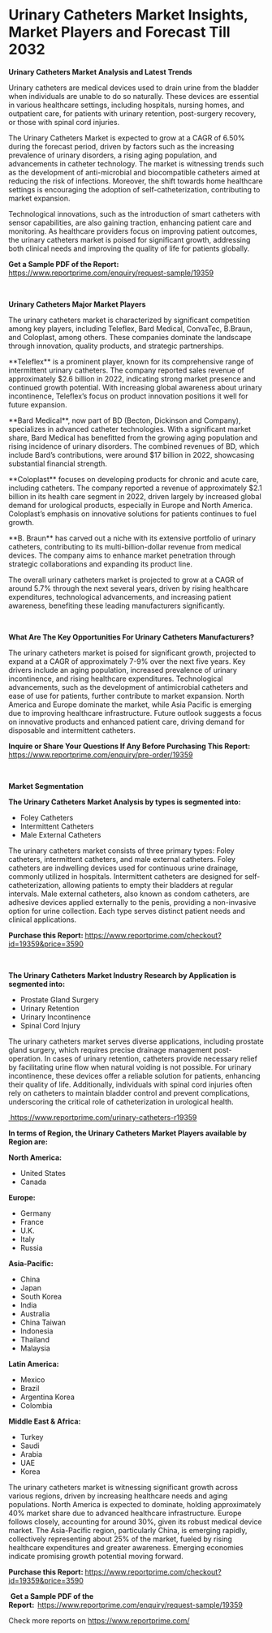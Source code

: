 <p><h1>Urinary Catheters Market Insights, Market Players and Forecast Till 2032</h1></p><p><strong>Urinary Catheters Market Analysis and Latest Trends</strong></p>
<p><p>Urinary catheters are medical devices used to drain urine from the bladder when individuals are unable to do so naturally. These devices are essential in various healthcare settings, including hospitals, nursing homes, and outpatient care, for patients with urinary retention, post-surgery recovery, or those with spinal cord injuries.</p><p>The Urinary Catheters Market is expected to grow at a CAGR of 6.50% during the forecast period, driven by factors such as the increasing prevalence of urinary disorders, a rising aging population, and advancements in catheter technology. The market is witnessing trends such as the development of anti-microbial and biocompatible catheters aimed at reducing the risk of infections. Moreover, the shift towards home healthcare settings is encouraging the adoption of self-catheterization, contributing to market expansion. </p><p>Technological innovations, such as the introduction of smart catheters with sensor capabilities, are also gaining traction, enhancing patient care and monitoring. As healthcare providers focus on improving patient outcomes, the urinary catheters market is poised for significant growth, addressing both clinical needs and improving the quality of life for patients globally.</p></p>
<p><strong>Get a Sample PDF of the Report:&nbsp;</strong> <a href="https://www.reportprime.com/enquiry/request-sample/19359?utm_campaign=2112&utm_medium=2&utm_source=Github&utm_content=ia&utm_term=19032025&utm_id=urinary-catheters">https://www.reportprime.com/enquiry/request-sample/19359</a></p>
<p>&nbsp;</p>
<p><strong>Urinary Catheters Major Market Players</strong></p>
<p><p>The urinary catheters market is characterized by significant competition among key players, including Teleflex, Bard Medical, ConvaTec, B.Braun, and Coloplast, among others. These companies dominate the landscape through innovation, quality products, and strategic partnerships.</p><p>**Teleflex** is a prominent player, known for its comprehensive range of intermittent urinary catheters. The company reported sales revenue of approximately $2.6 billion in 2022, indicating strong market presence and continued growth potential. With increasing global awareness about urinary incontinence, Teleflex’s focus on product innovation positions it well for future expansion.</p><p>**Bard Medical**, now part of BD (Becton, Dickinson and Company), specializes in advanced catheter technologies. With a significant market share, Bard Medical has benefitted from the growing aging population and rising incidence of urinary disorders. The combined revenues of BD, which include Bard’s contributions, were around $17 billion in 2022, showcasing substantial financial strength.</p><p>**Coloplast** focuses on developing products for chronic and acute care, including catheters. The company reported a revenue of approximately $2.1 billion in its health care segment in 2022, driven largely by increased global demand for urological products, especially in Europe and North America. Coloplast’s emphasis on innovative solutions for patients continues to fuel growth.</p><p>**B. Braun** has carved out a niche with its extensive portfolio of urinary catheters, contributing to its multi-billion-dollar revenue from medical devices. The company aims to enhance market penetration through strategic collaborations and expanding its product line.</p><p>The overall urinary catheters market is projected to grow at a CAGR of around 5.7% through the next several years, driven by rising healthcare expenditures, technological advancements, and increasing patient awareness, benefiting these leading manufacturers significantly.</p></p>
<p>&nbsp;</p>
<p><strong>What Are The Key Opportunities For Urinary Catheters Manufacturers?</strong></p>
<p><p>The urinary catheters market is poised for significant growth, projected to expand at a CAGR of approximately 7-9% over the next five years. Key drivers include an aging population, increased prevalence of urinary incontinence, and rising healthcare expenditures. Technological advancements, such as the development of antimicrobial catheters and ease of use for patients, further contribute to market expansion. North America and Europe dominate the market, while Asia Pacific is emerging due to improving healthcare infrastructure. Future outlook suggests a focus on innovative products and enhanced patient care, driving demand for disposable and intermittent catheters.</p></p>
<p><strong>Inquire or Share Your Questions If Any Before Purchasing This Report:</strong> <a href="https://www.reportprime.com/enquiry/pre-order/19359?utm_campaign=2112&utm_medium=2&utm_source=Github&utm_content=ia&utm_term=19032025&utm_id=urinary-catheters">https://www.reportprime.com/enquiry/pre-order/19359</a></p>
<p>&nbsp;</p>
<p><strong>Market Segmentation</strong></p>
<p><strong>The Urinary Catheters Market Analysis by types is segmented into:</strong></p>
<p><ul><li>Foley Catheters</li><li>Intermittent Catheters</li><li>Male External Catheters</li></ul></p>
<p><p>The urinary catheters market consists of three primary types: Foley catheters, intermittent catheters, and male external catheters. Foley catheters are indwelling devices used for continuous urine drainage, commonly utilized in hospitals. Intermittent catheters are designed for self-catheterization, allowing patients to empty their bladders at regular intervals. Male external catheters, also known as condom catheters, are adhesive devices applied externally to the penis, providing a non-invasive option for urine collection. Each type serves distinct patient needs and clinical applications.</p></p>
<p><strong>Purchase this Report:&nbsp;</strong><a href="https://www.reportprime.com/checkout?id=19359&price=3590&utm_campaign=2112&utm_medium=2&utm_source=Github&utm_content=ia&utm_term=19032025&utm_id=urinary-catheters">https://www.reportprime.com/checkout?id=19359&price=3590</a></p>
<p>&nbsp;</p>
<p><strong>The Urinary Catheters Market Industry Research by Application is segmented into:</strong></p>
<p><ul><li>Prostate Gland Surgery</li><li>Urinary Retention</li><li>Urinary Incontinence</li><li>Spinal Cord Injury</li></ul></p>
<p><p>The urinary catheters market serves diverse applications, including prostate gland surgery, which requires precise drainage management post-operation. In cases of urinary retention, catheters provide necessary relief by facilitating urine flow when natural voiding is not possible. For urinary incontinence, these devices offer a reliable solution for patients, enhancing their quality of life. Additionally, individuals with spinal cord injuries often rely on catheters to maintain bladder control and prevent complications, underscoring the critical role of catheterization in urological health.</p></p>
<p><a href="https://www.reportprime.com/urinary-catheters-r19359?utm_campaign=2112&utm_medium=2&utm_source=Github&utm_content=ia&utm_term=19032025&utm_id=urinary-catheters">&nbsp;https://www.reportprime.com/urinary-catheters-r19359</a></p>
<p><strong>In terms of Region, the Urinary Catheters Market Players available by Region are:</strong></p>
<p>
    <p> <strong> North America: </strong>
        <ul>
            <li>United States</li>
            <li>Canada</li>
        </ul>
        </p> 
    <p> <strong> Europe: </strong>
        <ul>
            <li>Germany</li>
            <li>France</li>
            <li>U.K.</li>
            <li>Italy</li>
            <li>Russia</li>
        </ul>
        </p> 
    <p> <strong> Asia-Pacific: </strong>
        <ul>
            <li>China</li>
            <li>Japan</li>
            <li>South Korea</li>
            <li>India</li>
            <li>Australia</li>
            <li>China Taiwan</li>
            <li>Indonesia</li>
            <li>Thailand</li>
            <li>Malaysia</li>
        </ul>
        </p> 
    <p> <strong> Latin America: </strong>
        <ul>
            <li>Mexico</li>
            <li>Brazil</li>
            <li>Argentina Korea</li>
            <li>Colombia</li>
        </ul>
        </p> 
    <p> <strong> Middle East & Africa: </strong>
        <ul>
            <li>Turkey</li>
            <li>Saudi</li>
            <li>Arabia</li>
            <li>UAE</li>
            <li>Korea</li>
        </ul>
    </p>
    </p>
<p><p>The urinary catheters market is witnessing significant growth across various regions, driven by increasing healthcare needs and aging populations. North America is expected to dominate, holding approximately 40% market share due to advanced healthcare infrastructure. Europe follows closely, accounting for around 30%, given its robust medical device market. The Asia-Pacific region, particularly China, is emerging rapidly, collectively representing about 25% of the market, fueled by rising healthcare expenditures and greater awareness. Emerging economies indicate promising growth potential moving forward.</p></p>
<p><strong>Purchase this Report: </strong><a href="https://www.reportprime.com/checkout?id=19359&price=3590&utm_campaign=2112&utm_medium=2&utm_source=Github&utm_content=ia&utm_term=19032025&utm_id=urinary-catheters">https://www.reportprime.com/checkout?id=19359&price=3590</a></p>
<p>&nbsp;<strong>Get a Sample PDF of the Report:&nbsp;&nbsp;</strong><a href="https://www.reportprime.com/enquiry/request-sample/19359?utm_campaign=2112&utm_medium=2&utm_source=Github&utm_content=ia&utm_term=19032025&utm_id=urinary-catheters">https://www.reportprime.com/enquiry/request-sample/19359</a></p>
<p><strong></strong></p>
<p>Check more reports on <a href="https://www.reportprime.com/?utm_campaign=2112&utm_medium=2&utm_source=Github&utm_content=ia&utm_term=19032025&utm_id=urinary-catheters">https://www.reportprime.com/</a></p>
